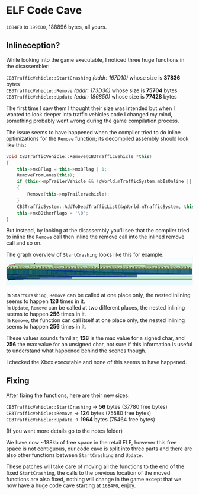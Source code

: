 # ELF Code Cave

`16B4F0` to `1996D0`, 188896 bytes, all yours.

## Inlineception?
While looking into the game executable, I noticed three huge functions in the disassembler:

`CB3TrafficVehicle::StartCrashing` *(addr: 167D10)* whose size is **37836** bytes\
`CB3TrafficVehicle::Remove` *(addr: 173D30)* whose size is **75704** bytes\
`CB3TrafficVehicle::Update` *(addr: 186850)* whose size is **77428** bytes

The first time I saw them I thought their size was intended but when I wanted to look deeper into traffic vehicles code I changed my mind, something probably went wrong during the game compilation process.

The issue seems to have happened when the compiler tried to do inline optimizations for the `Remove` function; its decompiled assembly should look like this:

```cpp
void CB3TrafficVehicle::Remove(CB3TrafficVehicle *this)
{
    this->mx8Flag = this->mx8Flag | 1;
    RemoveFromLanes(this);
    if (this->mpTrailerVehicle && (gWorld.mTrafficSystem.mbIsOnline || ((this->mx8OtherFlags & 2) == 0)))
    {
        Remove(this->mpTrailerVehicle);
    }
    CB3TrafficSystem::AddToDeadTrafficList(&gWorld.mTrafficSystem, this, true);
    this->mx8OtherFlags = '\0';
}
```

But instead, by looking at the disassembly you'll see that the compiler tried to inline the `Remove` call then inline the remove call into the inlined remove call and so on.

The graph overview of `StartCrashing` looks like this for example:
![CB3TrafficVehicle::StartCrashing Graph Overview](graph_overview.png)

In `StartCrashing`, `Remove` can be called at one place only, the nested inlining seems to happen **128** times in it.\
In `Update`, `Remove` can be called at two different places, the nested inlining seems to happen **256** times in it.\
In `Remove`, the function can call itself at one place only, the nested inlining seems to happen **256** times in it.

These values sounds familiar, **128** is the max value for a signed char, and **256** the max value for an unsigned char, not sure if this information is useful to understand what happened behind the scenes though.

I checked the Xbox executable and none of this seems to have happened.

## Fixing
After fixing the functions, here are their new sizes:

`CB3TrafficVehicle::StartCrashing` -> **56** bytes (37780 free bytes)\
`CB3TrafficVehicle::Remove` -> **124** bytes (75580 free bytes)\
`CB3TrafficVehicle::Update` -> **1964** bytes (75464 free bytes)

(If you want more details go to the notes folder)

We have now ~188kb of free space in the retail ELF, however this free space is not contiguous, our code cave is split into three parts and there are also other functions between `StartCrashing` and `Update`.

These patches will take care of moving all the functions to the end of the fixed `StartCrashing`, the calls to the previous location of the moved functions are also fixed, nothing will change in the game except that we now have a huge code cave starting at `16B4F0`, enjoy.

